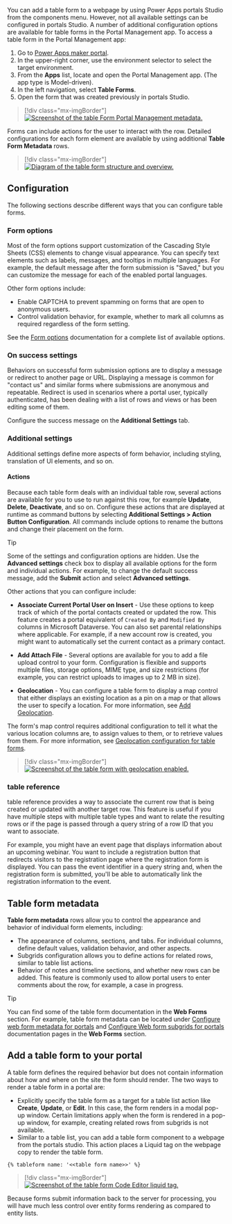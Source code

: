 You can add a table form to a webpage by using Power Apps portals Studio from the components menu. However, not all available settings can be configured in portals Studio. A number of additional configuration options are available for table forms in the Portal Management app. To access a table form in the Portal Management app:

1. Go to [Power Apps maker portal](https://make.powerapps.com/?azure-portal=true).
1. In the upper-right corner, use the environment selector to select the target environment.
1. From the **Apps** list, locate and open the Portal Management app. (The app type is Model-driven).
1. In the left navigation, select **Table Forms**.
1. Open the form that was created previously in portals Studio.

> [!div class="mx-imgBorder"]
> [![Screenshot of the table Form Portal Management metadata.](../media/entity-form-meta-data.png)](../media/entity-form-meta-data.png#lightbox)

Forms can include actions for the user to interact with the row. Detailed configurations for each form element are available by using additional **Table Form Metadata** rows.

> [!div class="mx-imgBorder"]
> [![Diagram of the table form structure and overview.](../media/entity-form-overview.png)](../media/entity-form-overview.png#lightbox)

## Configuration

The following sections describe different ways that you can configure table forms.

### Form options

Most of the form options support customization of the Cascading Style Sheets (CSS) elements to change visual appearance. You can specify text elements such as labels, messages, and tooltips in multiple languages. For example, the default message after the form submission is "Saved," but you can customize the message for each of the enabled portal languages.

Other form options include:

- Enable CAPTCHA to prevent spamming on forms that are open to anonymous users.
- Control validation behavior, for example, whether to mark all columns as required regardless of the form setting.

See the [Form options](/powerapps/maker/portals/configure/entity-forms#form-options/?azure-portal=true) documentation for a complete list of available options.

### On success settings

Behaviors on successful form submission options are to display a message or redirect to another page or URL. Displaying a message is common for "contact us" and similar forms where submissions are anonymous and repeatable. Redirect is used in scenarios where a portal user, typically authenticated, has been dealing with a list of rows and views or has been editing some of them.

Configure the success message on the **Additional Settings** tab.

### Additional settings

Additional settings define more aspects of form behavior, including styling, translation of UI elements, and so on.

#### Actions

Because each table form deals with an individual table row, several actions are available for you to use to run against this row, for example **Update**, **Delete**, **Deactivate**, and so on. Configure these actions that are displayed at runtime as command buttons by selecting **Additional Settings > Action Button Configuration**. All commands include options to rename the buttons and change their placement on the form.

> [!TIP]
> Some of the settings and configuration options are hidden. Use the **Advanced settings** check box to display all available options for the form and individual actions. For example, to change the default success message, add the **Submit** action and select **Advanced settings**.

Other actions that you can configure include:

- **Associate Current Portal User on Insert** - Use these options to keep track of which of the portal contacts created or updated the row. This feature creates a portal equivalent of `Created By` and `Modified By` columns in Microsoft Dataverse. You can also set parental relationships where applicable. For example, if a new account row is created, you might want to automatically set the current contact as a primary contact.

- **Add Attach File** - Several options are available for you to add a file upload control to your form. Configuration is flexible and supports multiple files, storage options, MIME type, and size restrictions (for example, you can restrict uploads to images up to 2 MB in size).

- **Geolocation** - You can configure a table form to display a map control that either displays an existing location as a pin on a map or that allows the user to specify a location. For more information, see [Add Geolocation](/powerapps/maker/portals/configure/add-geolocation/?azure-portal=true).

The form's map control requires additional configuration to tell it what the various location columns are, to assign values to them, or to retrieve values from them. For more information, see [Geolocation configuration for table forms](/powerapps/maker/portals/configure/entity-forms#geolocation-configuration-for-entity-forms/?azure-portal=true).

> [!div class="mx-imgBorder"]
> [![Screenshot of the table form with geolocation enabled.](../media/entity-form-geolocation.png)](../media/entity-form-geolocation.png#lightbox)

### table reference

table reference provides a way to associate the current row that is being created or updated with another target row. This feature is useful if you have multiple steps with multiple table types and want to relate the resulting rows or if the page is passed through a query string of a row ID that you want to associate.

For example, you might have an event page that displays information about an upcoming webinar. You want to include a registration button that redirects visitors to the registration page where the registration form is displayed. You can pass the event identifier in a query string and, when the registration form is submitted, you'll be able to automatically link the registration information to the event.

## Table form metadata

**Table form metadata** rows allow you to control the appearance and behavior of individual form elements, including:

- The appearance of columns, sections, and tabs. For individual columns, define default values, validation behavior, and other aspects.
- Subgrids configuration allows you to define actions for related rows, similar to table list actions.
- Behavior of notes and timeline sections, and whether new rows can be added. This feature is commonly used to allow portal users to enter comments about the row, for example, a case in progress.

> [!TIP]
> You can find some of the table form documentation in the **Web Forms** section. For example, table form metadata can be located under [Configure web form metadata for portals](/powerapps/maker/portals/configure/configure-web-form-metadata/?azure-portal=true) and [Configure Web form subgrids for portals](/powerapps/maker/portals/configure/configure-web-form-subgrid/?azure-portal=true) documentation pages in the **Web Forms** section.

## Add a table form to your portal

A table form defines the required behavior but does not contain information about how and where on the site the form should render. The two ways to render a table form in a portal are:

- Explicitly specify the table form as a target for a table list action like **Create**, **Update**, or **Edit**. In this case, the form renders in a modal pop-up window. Certain limitations apply when the form is rendered in a pop-up window, for example, creating related rows from subgrids is not available.
- Similar to a table list, you can add a table form component to a webpage from the portals studio. This action places a Liquid tag on the webpage copy to render the table form.

```twig
{% tableform name: '<<table form name>>' %}
```

> [!div class="mx-imgBorder"]
> [![Screenshot of the table form Code Editor liquid tag.](../media/entity-form-liquid-tag.png)](../media/entity-form-liquid-tag.png#lightbox)

Because forms submit information back to the server for processing, you will have much less control over entity forms rendering as compared to entity lists.